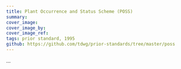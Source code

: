 ```yaml
---
title: Plant Occurrence and Status Scheme (POSS)
summary: 
cover_image: 
cover_image_by: 
cover_image_ref: 
tags: prior standard, 1995
github: https://github.com/tdwg/prior-standards/tree/master/poss
---
```


...
